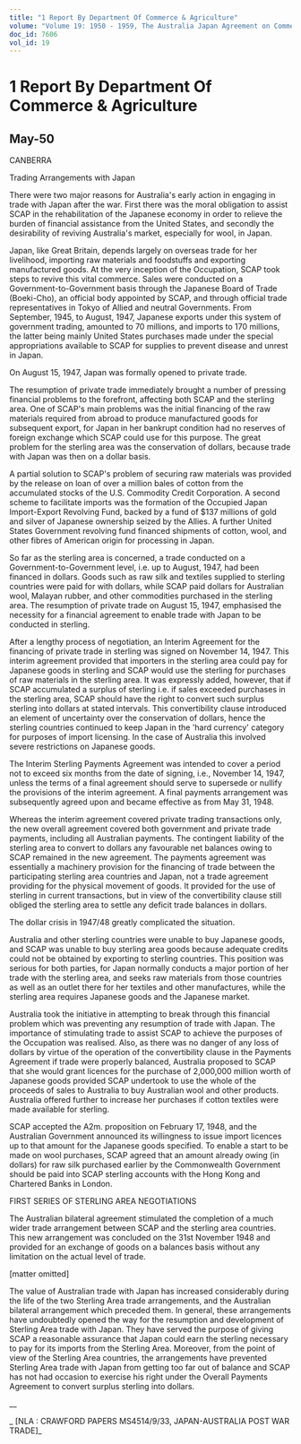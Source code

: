 ```yaml
---
title: "1 Report By Department Of Commerce & Agriculture"
volume: "Volume 19: 1950 - 1959, The Australia Japan Agreement on Commerce"
doc_id: 7606
vol_id: 19
---
```


# 1 Report By Department Of Commerce & Agriculture

## May-50

CANBERRA

Trading Arrangements with Japan

There were two major reasons for Australia's early action in engaging in trade with Japan after the war. First there was the moral obligation to assist SCAP in the rehabilitation of the Japanese economy in order to relieve the burden of financial assistance from the United States, and secondly the desirability of reviving Australia's market, especially for wool, in Japan.

Japan, like Great Britain, depends largely on overseas trade for her livelihood, importing raw materials and foodstuffs and exporting manufactured goods. At the very inception of the Occupation, SCAP took steps to revive this vital commerce. Sales were conducted on a Government-to-Government basis through the Japanese Board of Trade (Boeki-Cho), an official body appointed by SCAP, and through official trade representatives in Tokyo of Allied and neutral Governments. From September, 1945, to August, 1947, Japanese exports under this system of government trading, amounted to 70 millions, and imports to 170 millions, the latter being mainly United States purchases made under the special appropriations available to SCAP for supplies to prevent disease and unrest in Japan.

On August 15, 1947, Japan was formally opened to private trade.

The resumption of private trade immediately brought a number of pressing financial problems to the forefront, affecting both SCAP and the sterling area. One of SCAP's main problems was the initial financing of the raw materials required from abroad to produce manufactured goods for subsequent export, for Japan in her bankrupt condition had no reserves of foreign exchange which SCAP could use for this purpose. The great problem for the sterling area was the conservation of dollars, because trade with Japan was then on a dollar basis.

A partial solution to SCAP's problem of securing raw materials was provided by the release on loan of over a million bales of cotton from the accumulated stocks of the U.S. Commodity Credit Corporation. A second scheme to facilitate imports was the formation of the Occupied Japan Import-Export Revolving Fund, backed by a fund of $137 millions of gold and silver of Japanese ownership seized by the Allies. A further United States Government revolving fund financed shipments of cotton, wool, and other fibres of American origin for processing in Japan.

So far as the sterling area is concerned, a trade conducted on a Government-to-Government level, i.e. up to August, 1947, had been financed in dollars. Goods such as raw silk and textiles supplied to sterling countries were paid for with dollars, while SCAP paid dollars for Australian wool, Malayan rubber, and other commodities purchased in the sterling area. The resumption of private trade on August 15, 1947, emphasised the necessity for a financial agreement to enable trade with Japan to be conducted in sterling.

After a lengthy process of negotiation, an Interim Agreement for the financing of private trade in sterling was signed on November 14, 1947. This interim agreement provided that importers in the sterling area could pay for Japanese goods in sterling and SCAP would use the sterling for purchases of raw materials in the sterling area. It was expressly added, however, that if SCAP accumulated a surplus of sterling i.e. if sales exceeded purchases in the sterling area, SCAP should have the right to convert such surplus sterling into dollars at stated intervals. This convertibility clause introduced an element of uncertainty over the conservation of dollars, hence the sterling countries continued to keep Japan in the 'hard currency' category for purposes of import licensing. In the case of Australia this involved severe restrictions on Japanese goods.

The Interim Sterling Payments Agreement was intended to cover a period not to exceed six months from the date of signing, i.e., November 14, 1947, unless the terms of a final agreement should serve to supersede or nullify the provisions of the interim agreement. A final payments arrangement was subsequently agreed upon and became effective as from May 31, 1948.

Whereas the interim agreement covered private trading transactions only, the new overall agreement covered both government and private trade payments, including all Australian payments. The contingent liability of the sterling area to convert to dollars any favourable net balances owing to SCAP remained in the new agreement. The payments agreement was essentially a machinery provision for the financing of trade between the participating sterling area countries and Japan, not a trade agreement providing for the physical movement of goods. It provided for the use of sterling in current transactions, but in view of the convertibility clause still obliged the sterling area to settle any deficit trade balances in dollars.

The dollar crisis in 1947/48 greatly complicated the situation.

Australia and other sterling countries were unable to buy Japanese goods, and SCAP was unable to buy sterling area goods because adequate credits could not be obtained by exporting to sterling countries. This position was serious for both parties, for Japan normally conducts a major portion of her trade with the sterling area, and seeks raw materials from those countries as well as an outlet there for her textiles and other manufactures, while the sterling area requires Japanese goods and the Japanese market.

Australia took the initiative in attempting to break through this financial problem which was preventing any resumption of trade with Japan. The importance of stimulating trade to assist SCAP to achieve the purposes of the Occupation was realised. Also, as there was no danger of any loss of dollars by virtue of the operation of the convertibility clause in the Payments Agreement if trade were properly balanced, Australia proposed to SCAP that she would grant licences for the purchase of 2,000,000 million worth of Japanese goods provided SCAP undertook to use the whole of the proceeds of sales to Australia to buy Australian wool and other products. Australia offered further to increase her purchases if cotton textiles were made available for sterling.

SCAP accepted the A2m. proposition on February 17, 1948, and the Australian Government announced its willingness to issue import licences up to that amount for the Japanese goods specified. To enable a start to be made on wool purchases, SCAP agreed that an amount already owing (in dollars) for raw silk purchased earlier by the Commonwealth Government should be paid into SCAP sterling accounts with the Hong Kong and Chartered Banks in London.

FIRST SERIES OF STERLING AREA NEGOTIATIONS

The Australian bilateral agreement stimulated the completion of a much wider trade arrangement between SCAP and the sterling area countries. This new arrangement was concluded on the 31st November 1948 and provided for an exchange of goods on a balances basis without any limitation on the actual level of trade.

[matter omitted]

The value of Australian trade with Japan has increased considerably during the life of the two Sterling Area trade arrangements, and the Australian bilateral arrangement which preceded them. In general, these arrangements have undoubtedly opened the way for the resumption and development of Sterling Area trade with Japan. They have served the purpose of giving SCAP a reasonable assurance that Japan could earn the sterling necessary to pay for its imports from the Sterling Area. Moreover, from the point of view of the Sterling Area countries, the arrangements have prevented Sterling Area trade with Japan from getting too far out of balance and SCAP has not had occasion to exercise his right under the Overall Payments Agreement to convert surplus sterling into dollars.

__

_ [NLA : CRAWFORD PAPERS MS4514/9/33, JAPAN-AUSTRALIA POST WAR TRADE]_
